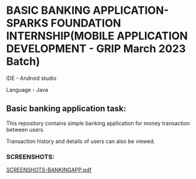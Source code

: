 # BASIC BANKING APPLICATION-SPARKS FOUNDATION INTERNSHIP(MOBILE APPLICATION DEVELOPMENT - GRIP March 2023 Batch)

   IDE - Android studio
   
   Language - Java
   
## Basic banking application task:

  This repository contains simple banking application for money transaction between users.  
  
  Transaction history and details of users can also be viewed.
  
  
###   SCREENSHOTS:
   
   [SCREENSHOTS-BANKINGAPP.pdf](https://github.com/be20f20/basicbanking/files/10877911/SCREENSHOTS-BANKINGAPP.pdf)

